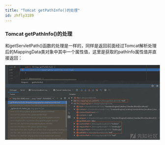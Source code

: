 ```yaml
---
title: "Tomcat getPathInfo()的处理"
id: zhfly3189
---
```


### Tomcat getPathInfo()的处理

和getServletPath()函数的处理是一样的，同样是返回前面经过Tomcat解析处理后的MappingData类对象中其中一个属性值，这里是获取的pathInfo属性值并直接返回：

![image](../img/9f76ba47d95fcb53636aa0a97a7e5b46.png)
